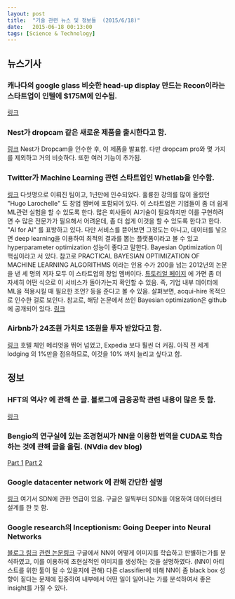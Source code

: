 ```yaml
---
layout: post
title:  "기술 관련 뉴스 및 정보들  (2015/6/18)"
date:   2015-06-18 00:13:00
tags: [Science & Technology]
---
```


## 뉴스기사 

### 캐나다의 google glass 비슷한 head-up display 만드는 Recon이라는 스타트업이 인텔에 $175M에 인수됨.
[링크](http://www.techvibes.com/blog/recon-instruments-acquired-by-intel-2015-06-17)

### Nest가 dropcam 같은 새로운 제품을 출시한다고 함.
[링크](http://www.theverge.com/2015/6/17/8793685/nest-cam-security-cam-announcement)
Nest가 Dropcam을 인수한 후, 이 제품을 발표함. 다만 dropcam pro와 몇 가지를 제외하고 거의 비슷하다. 또한 여러 기능이 추가됨.

### Twitter가 Machine Learning 관련 스타트업인 Whetlab을 인수함.
[링크](http://techcrunch.com/2015/06/17/twitter-acquires-machine-learning-startup-whetlab/)
다섯명으로 이뤄진 팀이고, 1년만에 인수되었다. 훌륭한 강의를 많이 올렸던 "Hugo Larochelle" 도 창업 멤버에 포함되어 있다. 이 스타트업은 기업들이 좀 더 쉽게 ML관련 실험을 할 수 있도록 한다. 많은 회사들이 AI기술이 필요하지만 이를 구현하려면 수 많은 전문가가 필요해서 어려운데, 좀 더 쉽게 이것을 할 수 있도록 한다고 한다. "AI for AI" 를 표방하고 있다. 다만 서비스를 뜯어보면 그정도는 아니고, 데이터를 넣으면 deep learning을 이용하여 최적의 결과를 뽑는 플랫폼이라고 볼 수 있고 hyperparameter optimization 성능이 좋다고 말한다.
Bayesian Optimization 이 핵심이라고 서 있다.  참고로 PRACTICAL BAYESIAN OPTIMIZATION OF MACHINE LEARNING ALGORITHMS 이라는 인용 수가 200을 넘는 2012년의 논문을 낸 세 명의 저자 모두 이 스타트업의 창업 멤버이다.
[튜토리얼 페이지](https://www.whetlab.com/docs/getting-started#creating-your-first-experiment) 에 가면 좀 더 자세히 어떤 식으로 이 서비스가 돌아가는지 확인할 수 있음. 즉, 기업 내부 데이터에 ML을 적용시킬 때 필요한 조언? 등을 준다고 볼 수 있음. 살펴보면, acqui-hire 목적으로 인수한 걸로 보인다.
참고로, 해당 논문에서 쓰인 Bayesian optimization은 github에 공개되어 있다. 
[링크](https://github.com/JasperSnoek/spearmint)


### Airbnb가 24조원 가치로 1조원을 투자 받았다고 함.
[링크](http://www.businessinsider.com/airbnb-reportedly-raising-1-billion-at-24-billion-valuation-2015-6?op=1)
호텔 체인 메리엇을 뛰어 넘었고, Expedia 보다 훨씬 더 커짐. 아직 전 세계 lodging 의 1%만을 점유하므로, 이것을 10% 까지 늘리고 싶다고 함.


## 정보

### HFT의 역사? 에 관해 쓴 글. 블로그에 금융공학 관련 내용이 많은 듯 함.
[링크](http://suitpossum.blogspot.kr/2015/06/high-frequency-trading-guide.html)

### Bengio의 연구실에 있는 조경현씨가 NN을 이용한 번역을 CUDA로 학습하는 것에 관해 글을 올림. (NVdia dev blog)
[Part 1](http://devblogs.nvidia.com/parallelforall/introduction-neural-machine-translation-with-gpus/)
[Part 2](http://devblogs.nvidia.com/parallelforall/introduction-neural-machine-translation-gpus-part-2/)


### Google datacenter network 에 관해 간단한 설명
[링크](http://googlecloudplatform.blogspot.kr/2015/06/A-Look-Inside-Googles-Data-Center-Networks.html?m=1)
여기서 SDN에 관한 언급이 있음. 구글은 일찍부터 SDN을 이용하여 데이터센터 설계를 한 듯 함.


### Google research의 Inceptionism: Going Deeper into Neural Networks
[블로그 링크](http://googleresearch.blogspot.kr/2015/06/inceptionism-going-deeper-into-neural.html)
[관련 논문링크](http://arxiv.org/abs/1409.4842)
구글에서 NN이 어떻게 이미지를 학습하고 판별하는가를 분석하였고, 이를 이용하여 초현실적인 이미지를 생성하는 것을 설명하였다. (NN이 아티스트를 위한 툴이 될 수 있을지에 관해) 다른 classifier에 비해 NN이 좀 black box 성향이 짙다는 문제에 집중하여 내부에서 어떤 일이 일어나는 가를 분석하여서 좋은 insight를 가질 수 있다.


